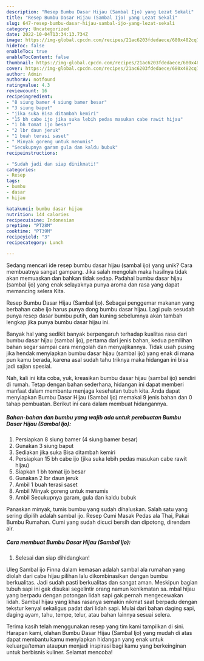 ```yaml
---
description: "Resep Bumbu Dasar Hijau (Sambal Ijo) yang Lezat Sekali"
title: "Resep Bumbu Dasar Hijau (Sambal Ijo) yang Lezat Sekali"
slug: 647-resep-bumbu-dasar-hijau-sambal-ijo-yang-lezat-sekali
category: Uncategorized
date: 2022-10-04T13:34:13.734Z
image: https://img-global.cpcdn.com/recipes/21ac6203fdedaece/680x482cq70/bumbu-dasar-hijau-sambal-ijo-foto-resep-utama.jpg
hideToc: false
enableToc: true
enableTocContent: false
thumbnail: https://img-global.cpcdn.com/recipes/21ac6203fdedaece/680x482cq70/bumbu-dasar-hijau-sambal-ijo-foto-resep-utama.jpg
cover: https://img-global.cpcdn.com/recipes/21ac6203fdedaece/680x482cq70/bumbu-dasar-hijau-sambal-ijo-foto-resep-utama.jpg
author: Admin
authorAv: notfound
ratingvalue: 4.3
reviewcount: 16
recipeingredient:
- "8 siung bamer 4 siung bamer besar"
- "3 siung baput"
- "jika suka Bisa ditambah kemiri"
- "15 bh cabe ijo jika suka lebih pedas masukan cabe rawit hijau"
- "1 bh tomat ijo besar"
- "2 lbr daun jeruk"
- "1 buah terasi saset"
- " Minyak goreng untuk menumis"
- "Secukupnya garam gula dan kaldu bubuk"
recipeinstructions:

- "Sudah jadi dan siap dinikmati!"
categories:
- Resep
tags:
- bumbu
- dasar
- hijau

katakunci: bumbu dasar hijau 
nutrition: 144 calories
recipecuisine: Indonesian
preptime: "PT28M"
cooktime: "PT39M"
recipeyield: "3"
recipecategory: Lunch

---
```





Sedang mencari ide resep bumbu dasar hijau (sambal ijo) yang unik? Cara membuatnya sangat gampang. Jika salah mengolah maka hasilnya tidak akan memuaskan dan bahkan tidak sedap. Padahal bumbu dasar hijau (sambal ijo) yang enak selayaknya punya aroma dan rasa yang dapat memancing selera Kita.





Resep Bumbu Dasar Hijau (Sambal Ijo). Sebagai penggemar makanan yang berbahan cabe ijo harus punya dong bumbu dasar hijau. Lagi pula sesudah punya resep dasar bumbu putih, dan kuning sebelumnya akan tambah lengkap jika punya bumbu dasar hijau ini.

Banyak hal yang sedikit banyak berpengaruh terhadap kualitas rasa dari bumbu dasar hijau (sambal ijo), pertama dari jenis bahan, kedua pemilihan bahan segar sampai cara mengolah dan menyajikannya. Tidak usah pusing jika hendak menyiapkan bumbu dasar hijau (sambal ijo) yang enak di mana pun kamu berada, karena asal sudah tahu triknya maka hidangan ini bisa jadi sajian spesial.






Nah, kali ini kita coba, yuk, kreasikan bumbu dasar hijau (sambal ijo) sendiri di rumah. Tetap dengan bahan sederhana, hidangan ini dapat memberi manfaat dalam membantu menjaga kesehatan tubuh kita. Anda dapat menyiapkan Bumbu Dasar Hijau (Sambal Ijo) memakai 9 jenis bahan dan 0 tahap pembuatan. Berikut ini cara dalam membuat hidangannya.

<!--inarticleads1-->

##### Bahan-bahan dan bumbu yang wajib ada untuk pembuatan Bumbu Dasar Hijau (Sambal Ijo):

1. Persiapkan 8 siung bamer (4 siung bamer besar)
1. Gunakan 3 siung baput
1. Sediakan jika suka Bisa ditambah kemiri
1. Persiapkan 15 bh cabe ijo (jika suka lebih pedas masukan cabe rawit hijau)
1. Siapkan 1 bh tomat ijo besar
1. Gunakan 2 lbr daun jeruk
1. Ambil 1 buah terasi saset
1. Ambil  Minyak goreng untuk menumis
1. Ambil Secukupnya garam, gula dan kaldu bubuk


Panaskan minyak, tumis bumbu yang sudah dihaluskan. Salah satu yang sering dipilih adalah sambal ijo. Resep Cumi Masak Pedas ala Thai, Pakai Bumbu Rumahan. Cumi yang sudah dicuci bersih dan dipotong, direndam air. 

<!--inarticleads2-->

##### Cara membuat Bumbu Dasar Hijau (Sambal Ijo):


1. Selesai dan siap dihidangkan!

Uleg Sambal ijo Finna dalam kemasan adalah sambal ala rumahan yang diolah dari cabe hijau pilihan lalu dikombinasikan dengan bumbu berkualitas. Jadi sudah pasti berkualitas dan sangat aman. Meskipun bagian tubuh sapi ini gak disukai segelintir orang namun kenikmatan sa. mbal hijau yang berpadu dengan potongan lidah sapi gak pernah mengecewakan lidah. Sambal hijau yang khas rasanya semakin nikmat saat berpadu dengan tekstur kenyal sekaligus padat dari lidah sapi. Mulai dari bahan daging sapi, daging ayam, tahu, tempe, telur, atau bahan lainnya sesuai selera. 

Terima kasih telah menggunakan resep yang tim kami tampilkan di sini. Harapan kami, olahan Bumbu Dasar Hijau (Sambal Ijo) yang mudah di atas dapat membantu kamu menyiapkan hidangan yang enak untuk keluarga/teman ataupun menjadi inspirasi bagi kamu yang berkeinginan untuk berbisnis kuliner. Selamat mencoba!
